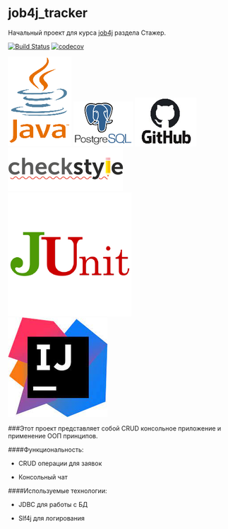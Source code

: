 # job4j_tracker
Начальный проект для курса [job4j](https://job4j.ru/) раздела Стажер.

[![Build Status](https://travis-ci.com/WindzR/job4j_tracker.svg?branch=master)](https://travis-ci.com/WindzR/job4j_tracker)
[![codecov](https://codecov.io/gh/WindzR/job4j_tracker/branch/master/graph/badge.svg?token=BA3BKUY3J7)](https://codecov.io/gh/WindzR/job4j_tracker)

![java](200px_Java_logo.svg.png)
![postgre](Postgresql-logo_min.png)
![github](github-logo_min.jpg)
![checkstyle](header-checkstyle-logo.png)
![JUnit](junit.png)
![intellij idea](intellij.jpg)

###Этот проект представляет собой CRUD консольное приложение и применение ООП принципов.

####Функциональность:

- CRUD операции для заявок

- Консольный чат

####Используемые технологии:

- JDBC для работы с БД

- Slf4j для логирования